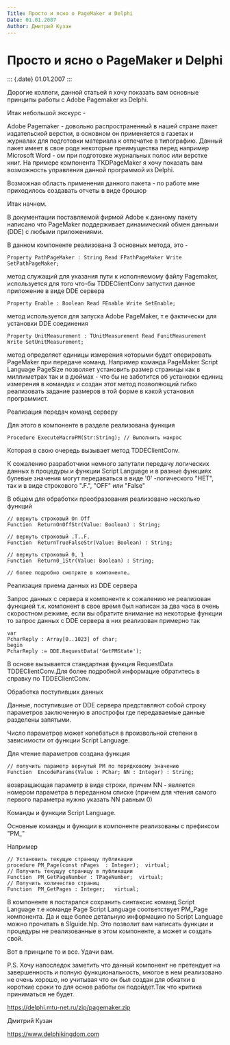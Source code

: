 ```yaml
---
Title: Просто и ясно о PageMaker и Delphi
Date: 01.01.2007
Author: Дмитрий Кузан
---
```



Просто и ясно о PageMaker и Delphi
==================================

::: {.date}
01.01.2007
:::

Дорогие коллеги, данной статьей я хочу показать вам основные принципы
работы с Adobe Pagemaker из Delphi.

Итак небольшой экскурс -

Adobe Pagemaker - довольно распространенный в нашей стране пакет
издательской верстки, в основном он применяется в газетах и журналах для
подготовки материала к отпечатке в типографию. Данный пакет имеет в свое
роде некоторые преимущества перед например Microsoft Word - ом при
подготовке журнальных полос или верстке книг. На примере компонента
TKDPageMaker я хочу показать вам возможность управления данной
программой из Delphi.

Возможная область применения данного пакета - по работе мне приходилось
создавать отчеты в виде брошюр

Итак начнем.

В документации поставляемой фирмой Adobe к данному пакету написано что
PageMaker поддерживает динамический обмен данными (DDE) с любыми
приложениями.

В данном компоненте реализована 3 основных метода, это -

    Property PathPageMaker : String Read FPathPageMaker Write SetPathPageMaker;

метод служащий для указания пути к исполняемому файлу Pagemaker,
используется для того что-бы TDDEClientConv запустил данное приложение в
виде DDE сервера

    Property Enable : Boolean Read FEnable Write SetEnable; 

метод используется для запуска Adobe PageMaker, т.е фактически для
установки DDE соединения

    Property UnitMeasurement : TUnitMeasurement Read FunitMeasurement Write SetUnitMeasurement; 

метод определяет единицы измерения которыми будет оперировать PageMaker
при передаче команд. Например команда PageMaker Script Language PageSize
позволяет установить размер страницы как в миллиметрах так и в дюймах -
что бы не заботится об установки единиц измерения в командах и создан
этот метод позволяющий гибко реализовать задание размеров в той форме в
какой установил программист.

Реализация передач команд серверу

Для этого в компоненте в разделе реализована функция

    Procedure ExecuteMacroPM(Str:String); // Выполнить макрос

Которая в свою очередь вызывает метод TDDEClientConv.

К сожалению разработчики немного запутали передачу логических данных в
процедуры и функции Script Language и в разные функциях булевые значения
могут передаваться в виде \'0\' -логического "НЕТ", так и в виде
строкового ".F.", "OFF" или "False"

В общем для обработки преобразования реализовано несколько функций

    // вернуть строковый On Off
    Function  ReturnOnOffStr(Value: Boolean) : String;
     
    // вернуть строковый .T..F.
    Function  ReturnTrueFalseStr(Value: Boolean) : String;
     
    // вернуть строковый 0, 1
    Function  Return0_1Str(Value: Boolean) : String; 
     
    // более подробно смотрите в компоненте…

Реализация приема данных из DDE сервера

Запрос данных с сервера в компоненте к сожалению не реализован функцией
т.к. компонент в свое время был написан за два часа в очень скоростном
режиме, если вы обратите внимание на некоторые функции то запрос данных
с DDE сервера в них реализован примерно так

    var
    PcharReply : Array[0..1023] of char;
    begin
    PcharReply := DDE.RequestData('GetPMState');

В основе вызывается стандартная функция RequestData TDDEClientConv.Для
более подробной информацие обратитесь в справку по TDDEClientConv.

Обработка поступивших данных

Данные, поступившие от DDE сервера представляют собой строку параметров
заключенную в апострофы где передаваемые данные разделены запятыми.

Число параметров может колебаться в произвольной степени в зависимости
от функции Script Language.

Для чтение параметров создана функция

    // получить параметр вернутый PM по порядковому значению
    Function  EncodeParams(Value : PChar; NN : Integer) : String;

возвращающая параметр в виде строки, причем NN - является номером
параметра в переданном списке (причем для чтения самого первого
параметра нужно указать NN равным 0)

Команды и функции Script Language.

Основные команды и функции в компоненте реализованы с префиксом
"PM\_"

Например

    // Установить текущую страницу публикации
    procedure PM_Page(const nPages  : Integer);  virtual;
    // Получить текущуу страницу в публикации
    Function  PM_GetPageNumber : TPageNumber;  virtual;
    // Получить количество страниц
    Function  PM_GetPages : Integer;   virtual;

В компоненте я постарался сохранить синтаксис команд Script Language т.е
команде Page Script Language соответствует PM\_Page компонента. Да и еще
более детальную информацию по Script Language можно прочитать в
Slguide.hlp. Это позволит вам написать функции и процедуры не
реализованные в этом компоненте, а может и создать свой.

Вот в принципе то и все. Удачи вам.

P.S. Хочу напоследок заметить что данный компонент не претендует на
завершенность и полную функциональность, многое в нем реализовано не
очень хорошо, но учитывая что он был создан для обкатки в короткие
сроки то для основ работы он подойдет.Так что критика приниматься не
будет.

<https://delphi.mtu-net.ru/zip/pagemaker.zip>

Дмитрий Кузан

<https://www.delphikingdom.com>
